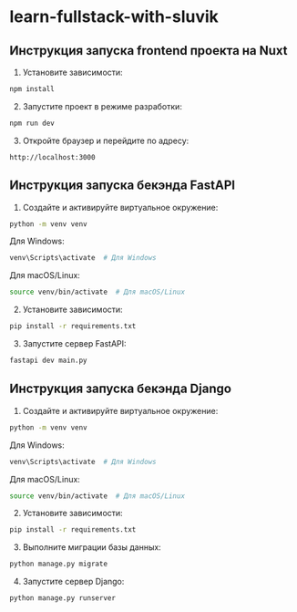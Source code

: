 # learn-fullstack-with-sluvik
## Инструкция запуска frontend проекта на Nuxt
1. Установите зависимости:
```bash
npm install
``` 
2. Запустите проект в режиме разработки:
```bash
npm run dev
```
3. Откройте браузер и перейдите по адресу:
```
http://localhost:3000
```

## Инструкция запуска бекэнда FastAPI
1. Создайте и активируйте виртуальное окружение:
```bash
python -m venv venv

```

Для Windows:
```bash
venv\Scripts\activate  # Для Windows
```
Для macOS/Linux:
```bash
source venv/bin/activate  # Для macOS/Linux
```

2. Установите зависимости:
```bash
pip install -r requirements.txt
```
3. Запустите сервер FastAPI:
```bash
fastapi dev main.py
```

## Инструкция запуска бекэнда Django
1. Создайте и активируйте виртуальное окружение:
```bash
python -m venv venv
```
Для Windows:
```bash
venv\Scripts\activate  # Для Windows
```
Для macOS/Linux:
```bash
source venv/bin/activate  # Для macOS/Linux
```
2. Установите зависимости:
```bash
pip install -r requirements.txt
```
3. Выполните миграции базы данных:
```bash
python manage.py migrate
```
4. Запустите сервер Django:
```bash
python manage.py runserver
```
